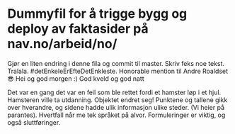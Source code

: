 # Dummyfil for å trigge bygg og deploy av faktasider på nav.no/arbeid/no/

Gjør en liten endring i denne fila og commit til master. Skriv feks noe tekst. Tralala. #detEnkeleErEfteDetEnkleste. Honorable mention til Andre Roaldset 😎
Hei og god morgen :) God kveld og god natt

Det var en gang det var en feil som ble rettet fordi et hamster løp i et hjul. Hamsteren ville ta utdanning. Objektet endret seg! Punktene og tallene gikk over hverandre, og sidene hadde ulik informasjon ulike steder. (Vi heier på parantes). Hvertfall når me tek språket på alvor. Formuleringer er viktig, og også sluttføringer.

